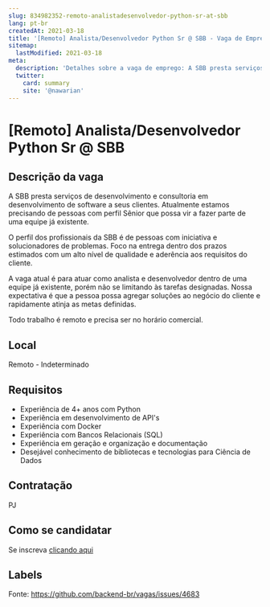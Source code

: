 ```yaml
---
slug: 834982352-remoto-analistadesenvolvedor-python-sr-at-sbb
lang: pt-br
createdAt: 2021-03-18
title: '[Remoto] Analista/Desenvolvedor Python Sr @ SBB - Vaga de Emprego'
sitemap:
  lastModified: 2021-03-18
meta:
  description: 'Detalhes sobre a vaga de emprego: A SBB presta serviços de desenvolvimento e consultoria em desenvolvimento de software a seus clientes. Atualmente estamos precisando de pessoas com perfil Sênior que possa vir a fazer parte de uma equipe já existente.  O perfil dos profissionais da SBB é de pessoas com iniciativa e solucionadores de problemas. Foco na entrega dentro dos prazos estimados com um alto nível de qualidade e aderência aos requisitos do cliente.  A vaga atual é para atuar como analista e desenvolvedor dentro de uma equipe já existente, porém não se limitando às tarefas designadas. Nossa expectativa é que a pessoa possa agregar soluções ao negócio do cliente e rapidamente atinja as metas definidas. Todo trabalho é remoto e precisa ser no horário comercial.'
  twitter:
    card: summary
    site: '@nawarian'
---
```


# [Remoto] Analista/Desenvolvedor Python Sr @ SBB

## Descrição da vaga

A SBB presta serviços de desenvolvimento e consultoria em desenvolvimento de software a seus clientes. Atualmente estamos precisando de pessoas com perfil Sênior que possa vir a fazer parte de uma equipe já existente. 

O perfil dos profissionais da SBB é de pessoas com iniciativa e solucionadores de problemas. Foco na entrega dentro dos prazos estimados com um alto nível de qualidade e aderência aos requisitos do cliente. 

A vaga atual é para atuar como analista e desenvolvedor dentro de uma equipe já existente, porém não se limitando às tarefas designadas. Nossa expectativa é que a pessoa possa agregar soluções ao negócio do cliente e rapidamente atinja as metas definidas.

Todo trabalho é remoto e precisa ser no horário comercial.

## Local

Remoto - Indeterminado

## Requisitos

- Experiência de 4+ anos com Python
- Experiência em desenvolvimento de API's
- Experiência com Docker
- Experiência com Bancos Relacionais (SQL)
- Experiência em geração e organização e documentação
- Desejável conhecimento de bibliotecas e tecnologias para Ciência de Dados

## Contratação

PJ

## Como se candidatar

Se inscreva [clicando aqui](https://www.pyjobs.com.br/job/2309)

## Labels



Fonte: https://github.com/backend-br/vagas/issues/4683